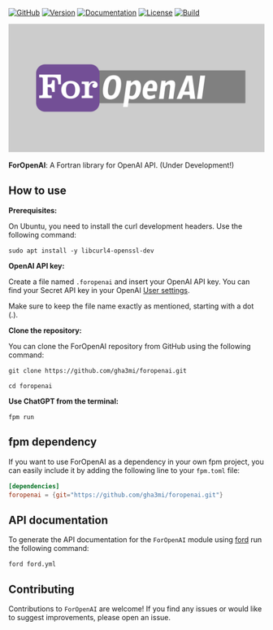 [![GitHub](https://img.shields.io/badge/GitHub-ForOpenAI-blue.svg?style=social&logo=github)](https://github.com/gha3mi/foropenai)
[![Version](https://img.shields.io/github/v/tag/gha3mi/foropenai?color=blue&logo=github&style=flat)](https://github.com/gha3mi/foropenai/releases)
[![Documentation](https://img.shields.io/badge/ford-Documentation%20-blueviolet.svg)](https://gha3mi.github.io/foropenai/)
[![License](https://img.shields.io/github/license/gha3mi/foropenai?color=green)](https://github.com/gha3mi/foropenai/blob/main/LICENSE)
[![Build](https://github.com/gha3mi/foropenai/actions/workflows/ci.yml/badge.svg)](https://github.com/gha3mi/foropenai/actions/workflows/ci.yml)

<img alt="ForOpenAI" src="https://github.com/gha3mi/foropenai/raw/main/media/logo.png" width="750">

**ForOpenAI**: A Fortran library for OpenAI API. (Under Development!)

## How to use

**Prerequisites:**

On Ubuntu, you need to install the curl development headers. Use the following command:

```shell
sudo apt install -y libcurl4-openssl-dev
```

**OpenAI API key:**

Create a file named `.foropenai` and insert your OpenAI API key. You can find your Secret API key in your OpenAI [User settings](https://platform.openai.com/account/api-keys). 

Make sure to keep the file name exactly as mentioned, starting with a dot (.).

**Clone the repository:**

You can clone the ForOpenAI repository from GitHub using the following command:

```shell
git clone https://github.com/gha3mi/foropenai.git
```

```shell
cd foropenai
```

**Use ChatGPT from the terminal:**

```shell
fpm run
```

## fpm dependency

If you want to use ForOpenAI as a dependency in your own fpm project,
you can easily include it by adding the following line to your `fpm.toml` file:

```toml
[dependencies]
foropenai = {git="https://github.com/gha3mi/foropenai.git"}
```

## API documentation

To generate the API documentation for the `ForOpenAI` module using
[ford](https://github.com/Fortran-FOSS-Programmers/ford) run the following
command:

```shell
ford ford.yml
```

## Contributing
Contributions to `ForOpenAI` are welcome! If you find any issues or would like to suggest improvements, please open an issue.
